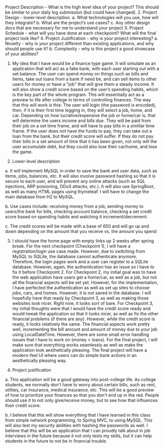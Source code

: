 Project Description - What is the high level idea of your project? This should be similar to your daily log submission (but could have changed). 2. Project Design - lower-level description. a. What technologies will you use, how will they integrate? b. What are the project’s use cases? c. Any other design docs that are necessary for me to understand your project 3. Project Schedule - what will you have done at each checkpoint? What will the final project look like? 4. Project Justification - why is your project interesting? a. Novelty - why is your project different than existing applications, and why should people use it? b. Complexity - why is this project a good showcase of your abilities?

1.	My idea that I have would be a finance type game. 
It will simulate as an application that will act as a fake bank, with each user starting out with a set balance.
The user can spend money on things such as bills and items, take out loans from a bank if need be, and can sell items to other users for money or have a "job" that will give them a steady income.
It will also show a credit score based on the user’s spending habits, which is the key part of the whole program.
This will essentially act as a preview to life after college in terms of controlling finances.
The way that this will work is this: The user will login (the password is encoded), then, if it is their first time logging in, they will select a job, home, and car. Depending on how lucrative/expensive the job or home/car is, that will determine the users income and bills due. They will be paid from their job on a set time frame, and will have to pay bills in a simlilar time frame. If the user does not have the funds to pay, they can take out a loan from the bank, but their credit score will suffer. If they do not pay their bills in a set amount of time that it has been given, not only will the user accumulate debt, but they could also lose their car/home, and lose the game. 

2.	Lower-level description

a.	It will implement MySQL in order to save the bank and user data, such as items, jobs, balances, etc. 
It will also involve password hashing so that it is secure to each user, and will prevent any online attacks (such as SQL injections, ARP poisioning, DDoS attacks, etc.).
It will also use SpringBoot, as well as many HTML pages using thymeleaf. I will have to change the main database from H2 to MySQL.

b.	Use cases include: 
receiving money from a job, sending money to users/the bank for bills, 
checking account balance, 
checking a set credit score based on spending habits and watching it increment/decrement.

c.	The credit scores will be made with a base of 650 and will go up and down depending on the amount that you receive vs. the amount you spend

3.	I should have the home page with empty links up 2 weeks after spring break. 
For the next checkpoint (Checkpoint 1), I will have a registration/login use case made. However, due to switching from MySQL to SQLite, the database cannot authenticate anymore. Therefore, the login pages work and a user can register to a SQLite database. However, again, the authentication has an issue so I have to fix it before Checkpoint 2.
For Checkpoint 2, my initial goal was to have the web application have users get a home/car, as well as a job, but not all the financial aspects will be set yet. However, for the implementation, I have perfected the authentication as well as set up sites to choose jobs, cars, and homes. However, it is not saved in the database. I will hopefully have that ready by Checkpoint 3, as well as making those websites look nicer. Right now, it looks sort of bare. 
For Checkpoint 3, my initial thoughts were that I would have the credit score ready and would tweak the application so that it looks nicer, as well as fix the other financial problems (if there are any). However, while the credit score is ready, it looks relatively the same. The financial aspects work pretty well, incrementing the bill amount and amount of money due to your job using LocalDateTime. However, there are some small error handling issues that I have to work on (money < loans).
For the final project, I will make sure that everything works seamlessly as well as make the application look aesthetically pleasing. 
The final project will have a modern-feel UI where users can do simple bank actions in an aesthetically pleasing way.

4.	Project justification

a.	This application will be a good gateway into post-college life. As college students, we normally don't have to worry about certain bills, such as rent, utilties, car insurance, medical insurance, etc. This will be a good preview of how to prioritize your finances so that you don't end up in the red. People should use it to not only give/receive money, but to see how that influences their credit score.

b.	I believe that this will show everything that I have learned in this class from simple network programming, to Spring MVC, to using MySQL. 
This will also test my security abilities with hashing the passwords as well. 
I believe that this will be an application that I can proudly talk about in job interviews in the future because it not only tests my skills, but it can help students in the future to not be in financial trouble.
